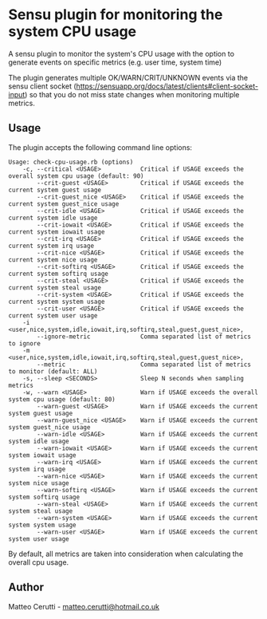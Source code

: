 # Sensu plugin for monitoring the system CPU usage

A sensu plugin to monitor the system's CPU usage with the option to generate events on specific metrics (e.g. user time, system time)

The plugin generates multiple OK/WARN/CRIT/UNKNOWN events via the sensu client socket (https://sensuapp.org/docs/latest/clients#client-socket-input)
so that you do not miss state changes when monitoring multiple metrics.

## Usage

The plugin accepts the following command line options:

```
Usage: check-cpu-usage.rb (options)
    -c, --critical <USAGE>           Critical if USAGE exceeds the overall system cpu usage (default: 90)
        --crit-guest <USAGE>         Critical if USAGE exceeds the current system guest usage
        --crit-guest_nice <USAGE>    Critical if USAGE exceeds the current system guest_nice usage
        --crit-idle <USAGE>          Critical if USAGE exceeds the current system idle usage
        --crit-iowait <USAGE>        Critical if USAGE exceeds the current system iowait usage
        --crit-irq <USAGE>           Critical if USAGE exceeds the current system irq usage
        --crit-nice <USAGE>          Critical if USAGE exceeds the current system nice usage
        --crit-softirq <USAGE>       Critical if USAGE exceeds the current system softirq usage
        --crit-steal <USAGE>         Critical if USAGE exceeds the current system steal usage
        --crit-system <USAGE>        Critical if USAGE exceeds the current system system usage
        --crit-user <USAGE>          Critical if USAGE exceeds the current system user usage
    -i <user,nice,system,idle,iowait,irq,softirq,steal,guest,guest_nice>,
        --ignore-metric              Comma separated list of metrics to ignore
    -m <user,nice,system,idle,iowait,irq,softirq,steal,guest,guest_nice>,
        --metric                     Comma separated list of metrics to monitor (default: ALL)
    -s, --sleep <SECONDS>            Sleep N seconds when sampling metrics
    -w, --warn <USAGE>               Warn if USAGE exceeds the overall system cpu usage (default: 80)
        --warn-guest <USAGE>         Warn if USAGE exceeds the current system guest usage
        --warn-guest_nice <USAGE>    Warn if USAGE exceeds the current system guest_nice usage
        --warn-idle <USAGE>          Warn if USAGE exceeds the current system idle usage
        --warn-iowait <USAGE>        Warn if USAGE exceeds the current system iowait usage
        --warn-irq <USAGE>           Warn if USAGE exceeds the current system irq usage
        --warn-nice <USAGE>          Warn if USAGE exceeds the current system nice usage
        --warn-softirq <USAGE>       Warn if USAGE exceeds the current system softirq usage
        --warn-steal <USAGE>         Warn if USAGE exceeds the current system steal usage
        --warn-system <USAGE>        Warn if USAGE exceeds the current system system usage
        --warn-user <USAGE>          Warn if USAGE exceeds the current system user usage
```

By default, all metrics are taken into consideration when calculating the overall cpu usage.

## Author
Matteo Cerutti - <matteo.cerutti@hotmail.co.uk>

